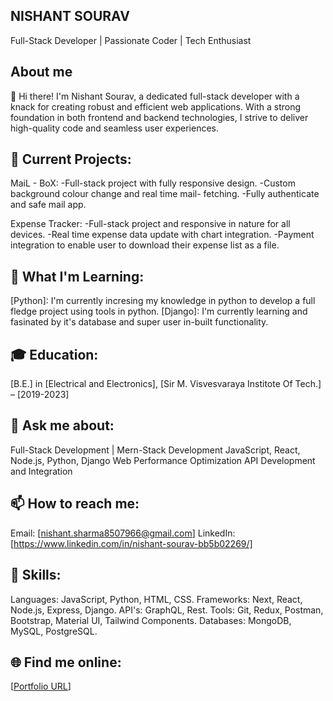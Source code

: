 ## NISHANT SOURAV
Full-Stack Developer | Passionate Coder | Tech Enthusiast


## About me

👋 Hi there! I'm Nishant Sourav, a dedicated full-stack developer with a knack for creating robust and efficient web applications. With a strong foundation in both frontend and backend technologies, I strive to deliver high-quality code and seamless user experiences.


## 🔭 Current Projects:

MaiL - BoX:
 -Full-stack project with fully responsive design.
 -Custom background colour change and real time mail- fetching.
 -Fully authenticate and safe mail app.
 
Expense Tracker: 
 -Full-stack project and responsive in nature for all devices.
 -Real time expense data update with chart integration.
 -Payment integration to enable user to download their expense list as a file.


## 🌱 What I'm Learning:

[Python]: I'm currently incresing my knowledge in python to develop a full fledge project using tools in python.
[Django]: I'm currently learning and fasinated by it's database and super user in-built functionality.


## 🎓 Education:

[B.E.] in [Electrical and Electronics], [Sir M. Visvesvaraya Institote Of Tech.] – [2019-2023]


## 💬 Ask me about:

Full-Stack Development | Mern-Stack Development
JavaScript, React, Node.js, Python, Django
Web Performance Optimization
API Development and Integration


## 📫 How to reach me:

Email: [nishant.sharma8507966@gmail.com]
LinkedIn: [https://www.linkedin.com/in/nishant-sourav-bb5b02269/]


## 🚀 Skills:

Languages: JavaScript, Python, HTML, CSS.
Frameworks: Next, React, Node.js, Express, Django.
API's: GraphQL, Rest.
Tools: Git, Redux, Postman, Bootstrap, Material UI, Tailwind Components.
Databases: MongoDB, MySQL, PostgreSQL.


## 🌐 Find me online:

[[Portfolio URL](https://my-portfolio-pi-six-42.vercel.app/)]
